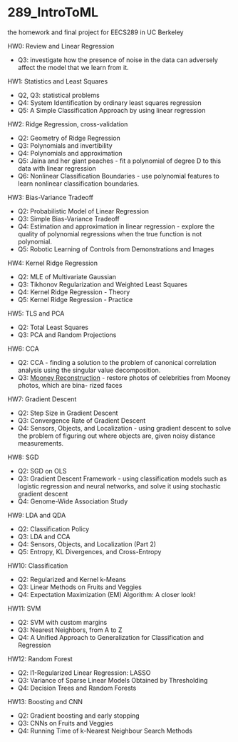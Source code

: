 # 289_IntroToML

the homework and final project for EECS289 in UC Berkeley

HW0: Review and Linear Regression
* Q3:  investigate how the presence of noise in the data can adversely affect the model that we learn from it.

HW1: Statistics and Least Squares
* Q2, Q3: statistical problems
* Q4: System Identification by ordinary least squares regression
* Q5: A Simple Classification Approach by using linear regression

HW2: Ridge Regression, cross-validation
* Q2: Geometry of Ridge Regression
* Q3: Polynomials and invertibility
* Q4: Polynomials and approximation
* Q5: Jaina and her giant peaches - fit a polynomial of degree D to this data with linear regression
* Q6: Nonlinear Classification Boundaries - use polynomial features to learn nonlinear classification boundaries.

HW3: Bias-Variance Tradeoff
* Q2: Probabilistic Model of Linear Regression
* Q3: Simple Bias-Variance Tradeoff
* Q4: Estimation and approximation in linear regression - explore the quality of polynomial regressions when the true function is not polynomial.
* Q5: Robotic Learning of Controls from Demonstrations and Images

HW4: Kernel Ridge Regression
* Q2: MLE of Multivariate Gaussian
* Q3: Tikhonov Regularization and Weighted Least Squares
* Q4: Kernel Ridge Regression - Theory
* Q5: Kernel Ridge Regression - Practice

HW5: TLS and PCA
* Q2: Total Least Squares
* Q3: PCA and Random Projections

HW6: CCA
* Q2:  CCA - finding a solution to the problem of canonical correlation analysis using the singular value decomposition.
* Q3:  [Mooney Reconstruction](https://github.com/JIASIYAO/289_IntroToML/blob/master/hw6/Mooney_Reconstruction/Mooney%20Reconstruction.ipynb) - restore photos of celebrities from Mooney photos, which are bina- rized faces

HW7: Gradient Descent
* Q2: Step Size in Gradient Descent
* Q3: Convergence Rate of Gradient Descent
* Q4: Sensors, Objects, and Localization - using gradient descent to solve the problem of figuring out where objects are, given noisy distance measurements.

HW8: SGD
* Q2: SGD on OLS
* Q3: Gradient Descent Framework -  using classification models such as logistic regression and neural networks, and solve it using stochastic gradient descent
* Q4: Genome-Wide Association Study

HW9: LDA and QDA
* Q2: Classification Policy
* Q3: LDA and CCA
* Q4: Sensors, Objects, and Localization (Part 2)
* Q5: Entropy, KL Divergences, and Cross-Entropy

HW10: Classification
* Q2: Regularized and Kernel k-Means
* Q3: Linear Methods on Fruits and Veggies
* Q4: Expectation Maximization (EM) Algorithm: A closer look!

HW11: SVM
* Q2: SVM with custom margins
* Q3: Nearest Neighbors, from A to Z
* Q4: A Unified Approach to Generalization for Classification and Regression

HW12: Random Forest
* Q2: l1-Regularized Linear Regression: LASSO
* Q3: Variance of Sparse Linear Models Obtained by Thresholding
* Q4: Decision Trees and Random Forests

HW13: Boosting and CNN
* Q2: Gradient boosting and early stopping
* Q3: CNNs on Fruits and Veggies
* Q4: Running Time of k-Nearest Neighbour Search Methods
